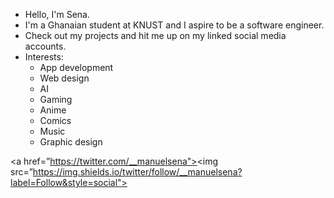 - Hello, I'm Sena.
- I'm a Ghanaian student at KNUST and I aspire to be a software engineer.
- Check out my projects and hit me up on my linked social media accounts.
- Interests:
    - App development
    - Web design
    - AI
    - Gaming
    - Anime
    - Comics
	- Music
    - Graphic design

<a href=”https://twitter.com/__manuelsena"><img src=”https://img.shields.io/twitter/follow/__manuelsena?label=Follow&style=social"></a>
